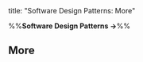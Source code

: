 <frontmatter>
title: "Software Design Patterns: More"
</frontmatter>

<link rel="stylesheet" href="{{baseUrl}}/css/textbook.css">

<div class="website-content" id="all">

%%**Software Design Patterns →**%%

<div id="title">

## More
</div>
<div id="main">

<include src="combiningDesignPatterns/embed.md" boilerplate  />
<include src="otherDesignPatterns/embed.md" boilerplate  />
<include src="usingDesignPatterns/embed.md" boilerplate  />
<include src="otherTypesOfPatterns/embed.md" boilerplate  />
<include src="vsPrinciples/embed.md" boilerplate  />

</div>

</div>
